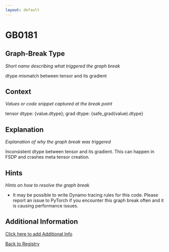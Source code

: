 ```yaml
---
layout: default
---
```

# GB0181

## Graph-Break Type
*Short name describing what triggered the graph break*

dtype mismatch between tensor and its gradient

## Context
*Values or code snippet captured at the break point*

tensor dtype: {value.dtype}; grad dtype: {safe_grad(value).dtype}

## Explanation
*Explanation of why the graph break was triggered*

Inconsistent dtype between tensor and its gradient. This can happen in FSDP and crashes meta tensor creation.

## Hints
*Hints on how to resolve the graph break*

- It may be possible to write Dynamo tracing rules for this code. Please report an issue to PyTorch if you encounter this graph break often and it is causing performance issues.


## Additional Information

<!-- ADDITIONAL INFORMATION START - Add custom information below this line -->

<!-- ADDITIONAL INFORMATION END -->


[Click here to add Additional Info](https://github.com/pytorch-labs/compile-graph-break-site/edit/main/docs/gb/gb0181.md)

[Back to Registry](../index.html)
